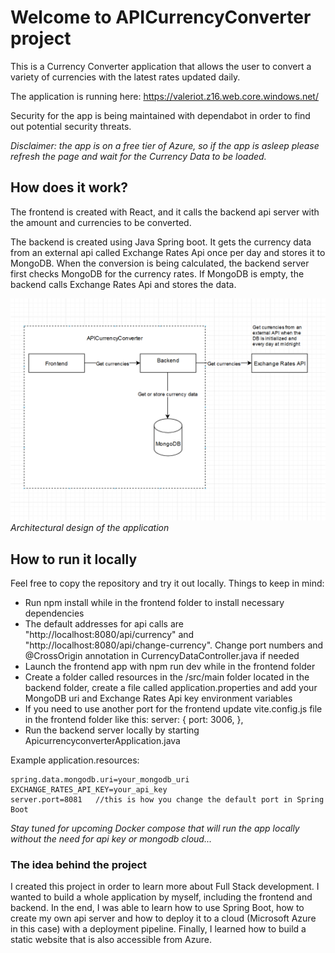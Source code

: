 # Welcome to APICurrencyConverter project

This is a Currency Converter application that allows the user to convert a variety of currencies with the latest rates updated daily.

The application is running here: https://valeriot.z16.web.core.windows.net/

Security for the app is being maintained with dependabot in order to find out potential security threats.

_Disclaimer: the app is on a free tier of Azure, so if the app is asleep please refresh the page and wait for the Currency Data to be loaded._

## How does it work?

The frontend is created with React, and it calls the backend api server with the amount and currencies to be converted.

The backend is created using Java Spring boot. It gets the currency data from an external api called Exchange Rates Api once per day and stores it to MongoDB. When the conversion is being calculated, the backend server first checks MongoDB for the currency rates. If MongoDB is empty, the backend calls Exchange Rates Api and stores the data.

![apicurrencyconverter.png](https://github.com/valtat/apicurrencyconverter/blob/main/apicurrencyconverter.png)
_Architectural design of the application_

## How to run it locally

Feel free to copy the repository and try it out locally. Things to keep in mind:

- Run npm install while in the frontend folder to install necessary dependencies
- The default addresses for api calls are "http://localhost:8080/api/currency" and "http://localhost:8080/api/change-currency". Change port numbers and @CrossOrigin annotation in CurrencyDataController.java if needed
- Launch the frontend app with npm run dev while in the frontend folder
- Create a folder called resources in the /src/main folder located in the backend folder, create a file called application.properties and add your MongoDB uri and Exchange Rates Api key environment variables
- If you need to use another port for the frontend update vite.config.js file in the frontend folder like this:
  server: {
  port: 3006,
  },
- Run the backend server locally by starting ApicurrencyconverterApplication.java

Example application.resources:

    spring.data.mongodb.uri=your_mongodb_uri
    EXCHANGE_RATES_API_KEY=your_api_key
    server.port=8081   //this is how you change the default port in Spring Boot

_Stay tuned for upcoming Docker compose that will run the app locally without the need for api key or mongodb cloud..._

### The idea behind the project

I created this project in order to learn more about Full Stack development. I wanted to build a whole application by myself, including the frontend and backend. In the end, I was able to learn how to use Spring Boot, how to create my own api server and how to deploy it to a cloud (Microsoft Azure in this case) with a deployment pipeline. Finally, I learned how to build a static website that is also accessible from Azure.
